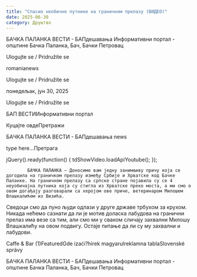 ```yaml
---
title: "Спасио необичне путнике на граничном прелазу (ВИДЕО)"
date: 2025-06-30
category: Друштво
---
```


БАЧКА ПАЛАНКА ВЕСТИ - БАПдешавања Информативни портал - општине Бачка Паланка, Бач, Бачки Петровац

Ulogujte se / Pridružite se

romanianews

Ulogujte se / Pridružite se

понедељак, јун 30, 2025

Ulogujte se / Pridružite se

БАП ВЕСТИИнформативни портал

Куцајте овдеПретражи

БАЧКА ПАЛАНКА ВЕСТИ - БАПдешавања news

type here...Претрага

jQuery().ready(function() {
                            tdShowVideo.loadApiYoutube(); 
                        });
                        
                    
            БАЧКА ПАЛАНКА – Доносимо вам једну занимљиву причу која се догодила на граничком прелазу између Србије и Хрватске код Бачке Паланке. На граничном прелазу са српске стране појавила су се 4 неуобичајна путника која су стигла из Хрватске преко моста, а ми смо о овом догађају разговарали са херојом ове приче, ветеринаром Милошем Влашкалићем из Визића.

Сведоци смо да пуно људи одлази у друге државе трбухом за крухом. Никада нећемо сазнати да ли је мотив доласка лабудова на гранични прелаз има везе са тим, али смо ми у сваком сличају захвални Милошу Влашкалићу на овом подвигу. Остаје питање да ли су му захвални и лабудови.

Caffe & Bar (1)FeaturedGde izaći?hírek magyarulreklamna tablaSlovenské správy

БАЧКА ПАЛАНКА ВЕСТИ - БАПдешавања Информативни портал - општине Бачка Паланка, Бач, Бачки Петровац
